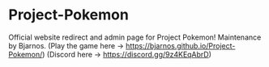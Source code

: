 # Project-Pokemon
Official website redirect and admin page for Project Pokemon! Maintenance by Bjarnos.
(Play the game here -> https://bjarnos.github.io/Project-Pokemon/)
(Discord here -> https://discord.gg/9z4KEqAbrD)
